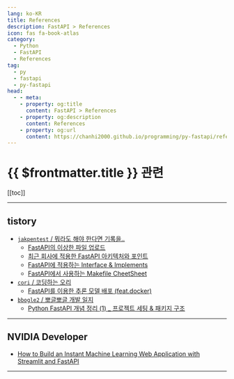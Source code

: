 ```yaml
---
lang: ko-KR
title: References
description: FastAPI > References
icon: fas fa-book-atlas
category:
  - Python
  - FastAPI
  - References
tag:
  - py
  - fastapi
  - py-fastapi
head:
  - - meta:
    - property: og:title
      content: FastAPI > References
    - property: og:description
      content: References
    - property: og:url
      content: https://chanhi2000.github.io/programming/py-fastapi/references.html
---
```


# {{ $frontmatter.title }} 관련

[[toc]]

---

## tistory

- [`jakpentest` / 뭐라도 해야 한다면 기록을..](https://jakpentest.tistory.com/m/)
  - [FastAPI의 이상한 파일 업로드](https://jakpentest.tistory.com/m/entry/FastAPI%EC%9D%98-%EC%9D%B4%EC%83%81%ED%95%9C-%ED%8C%8C%EC%9D%BC-%EC%97%85%EB%A1%9C%EB%93%9C)
  - [최근 회사에 적용한 FastAPI 아키텍처와 포인트](https://jakpentest.tistory.com/m/entry/%EC%B5%9C%EA%B7%BC-%ED%9A%8C%EC%82%AC%EC%97%90-%EC%A0%81%EC%9A%A9%ED%95%9C-FastAPI-%EC%95%84%ED%82%A4%ED%85%8D%EC%B2%98%EC%99%80-%ED%8F%AC%EC%9D%B8%ED%8A%B8)
  - [FastAPI에 적용하는 Interface & Implements](https://jakpentest.tistory.com/m/entry/FastAPI%EC%97%90-%EC%A0%81%EC%9A%A9%ED%95%98%EB%8A%94-Interface-Implements)
  - [FastAPI에서 사용하는 Makefile CheetSheet](https://jakpentest.tistory.com/m/entry/FastAPI%EC%97%90%EC%84%9C-%EC%82%AC%EC%9A%A9%ED%95%98%EB%8A%94-Makefile-CheetSheet)
  <!-- END: jakpentest -->
- [`cori` / 코딩하는 오리](https://cori.tistory.com/m/)
  - [FastAPI를 이용한 추론 모델 배포 (feat.docker)](https://cori.tistory.com/m/357)
  <!-- END: cori -->
- [`bbogle2` / 뽀글뽀글 개발 일지](https://bbogle2.tistory.com/m/)
  - [Python FastAPI 개념 정리 (1) _ 프로젝트 세팅 & 패키지 구조](https://bbogle2.tistory.com/m/entry/Python-FastAPI-%EA%B0%9C%EB%85%90-%EC%A0%95%EB%A6%AC-1-%ED%94%84%EB%A1%9C%EC%A0%9D%ED%8A%B8-%EC%84%B8%ED%8C%85-%ED%8C%A8%ED%82%A4%EC%A7%80-%EA%B5%AC%EC%A1%B0)
  <!-- END: bbogle2 -->
<!-- END: tistory.com -->
---

## NVIDIA Developer

- [How to Build an Instant Machine Learning Web Application with Streamlit and FastAPI](https://developer.nvidia.com/blog/how-to-build-an-instant-machine-learning-web-application-with-streamlit-and-fastapi/)

---

<TagLinks />